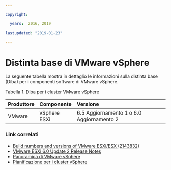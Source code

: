 ```yaml
---

copyright:

  years:  2016, 2019

lastupdated: "2019-01-23"

---
```


# Distinta base di VMware vSphere

La seguente tabella mostra in dettaglio le informazioni sulla distinta base (Diba) per i componenti software di VMware vSphere.

Tabella 1. Diba per i cluster VMware vSphere

| Produttore | Componente                       | Versione |
|:-------------|:--------------------------------|:--------|
| VMware       | vSphere ESXi                    | 6.5 Aggiornamento 1 o 6.0 Aggiornamento 2 |

### Link correlati

* [Build numbers and versions of VMware ESXi/ESX (2143832)](https://kb.vmware.com/s/article/2143832)
* [VMware ESXi 6.0 Update 2 Release Notes](https://docs.vmware.com/en/VMware-vSphere/6.0/rn/vsphere-esxi-60u2-release-notes.html)
* [Panoramica di VMware vSphere](/docs/services/vmwaresolutions/vsphere/vs_vsphereclusteroverview.html)
* [Pianificazione per i cluster vSphere](/docs/services/vmwaresolutions/vsphere/vs_planning.html)
